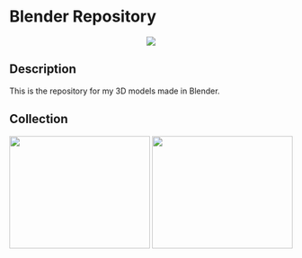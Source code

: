 # Blender Repository

<p align="center">
  <img src="https://image.ibb.co/hv8atU/blender.png"/>
</p>

## Description
This is the repository for my 3D models made in Blender.

## Collection
<p float="left">
<img src="https://preview.ibb.co/m1KODU/5.png" width="250" height="200"/>
<img src="https://image.ibb.co/jM5LV9/1.png" width="250" height="200"/>
</p>
